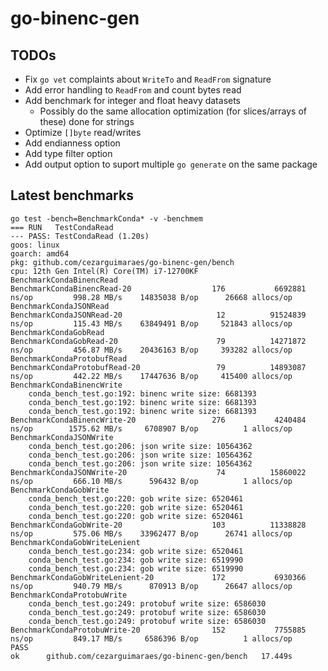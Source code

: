 # go-binenc-gen


## TODOs

- Fix `go vet` complaints about `WriteTo` and `ReadFrom` signature
- Add error handling to `ReadFrom` and count bytes read
- Add benchmark for integer and float heavy datasets
    - Possibly do the same allocation optimization (for slices/arrays of these) done for strings
- Optimize `[]byte` read/writes
- Add endianness option
- Add type filter option
- Add output option to suport multiple `go generate` on the same package

## Latest benchmarks

```
go test -bench=BenchmarkConda* -v -benchmem
=== RUN   TestCondaRead
--- PASS: TestCondaRead (1.20s)
goos: linux
goarch: amd64
pkg: github.com/cezarguimaraes/go-binenc-gen/bench
cpu: 12th Gen Intel(R) Core(TM) i7-12700KF
BenchmarkCondaBinencRead
BenchmarkCondaBinencRead-20                  176           6692881 ns/op         998.28 MB/s    14835038 B/op      26668 allocs/op
BenchmarkCondaJSONRead
BenchmarkCondaJSONRead-20                     12          91524839 ns/op         115.43 MB/s    63849491 B/op     521843 allocs/op
BenchmarkCondaGobRead
BenchmarkCondaGobRead-20                      79          14271872 ns/op         456.87 MB/s    20436163 B/op     393282 allocs/op
BenchmarkCondaProtobufRead
BenchmarkCondaProtobufRead-20                 79          14893087 ns/op         442.22 MB/s    17447636 B/op     415400 allocs/op
BenchmarkCondaBinencWrite
    conda_bench_test.go:192: binenc write size: 6681393
    conda_bench_test.go:192: binenc write size: 6681393
    conda_bench_test.go:192: binenc write size: 6681393
BenchmarkCondaBinencWrite-20                 276           4240484 ns/op        1575.62 MB/s     6708907 B/op          1 allocs/op
BenchmarkCondaJSONWrite
    conda_bench_test.go:206: json write size: 10564362
    conda_bench_test.go:206: json write size: 10564362
    conda_bench_test.go:206: json write size: 10564362
BenchmarkCondaJSONWrite-20                    74          15860022 ns/op         666.10 MB/s      596432 B/op          1 allocs/op
BenchmarkCondaGobWrite
    conda_bench_test.go:220: gob write size: 6520461
    conda_bench_test.go:220: gob write size: 6520461
    conda_bench_test.go:220: gob write size: 6520461
BenchmarkCondaGobWrite-20                    103          11338828 ns/op         575.06 MB/s    33962477 B/op      26741 allocs/op
BenchmarkCondaGobWriteLenient
    conda_bench_test.go:234: gob write size: 6520461
    conda_bench_test.go:234: gob write size: 6519990
    conda_bench_test.go:234: gob write size: 6519990
BenchmarkCondaGobWriteLenient-20             172           6930366 ns/op         940.79 MB/s      870913 B/op      26647 allocs/op
BenchmarkCondaProtobuWrite
    conda_bench_test.go:249: protobuf write size: 6586030
    conda_bench_test.go:249: protobuf write size: 6586030
    conda_bench_test.go:249: protobuf write size: 6586030
BenchmarkCondaProtobuWrite-20                152           7755885 ns/op         849.17 MB/s     6586396 B/op          1 allocs/op
PASS
ok      github.com/cezarguimaraes/go-binenc-gen/bench   17.449s
```
